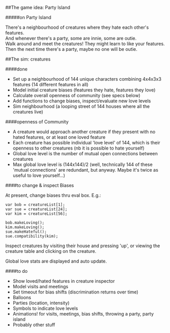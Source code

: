 ##The game idea: Party Island

#####on Party Island

There's a neighbourhood of creatures where they hate each other's features.  
And whenever there's a party, some are innie, some are outie.  
Walk around and meet the creatures! They might learn to like your features.  
Then the next time there's a party, maybe no one will be outie. 

##The sim: creatures

####done

* Set up a neighbourhood of 144 unique characters combining 4x4x3x3 features (14 different features in all)
* Model initial creature biases (features they hate, features they love)
* Calculate overall openness of community (see specs below)
* Add functions to change biases, inspect/evaluate new love levels
* Sim neighbourhood (a looping street of 144 houses where all the creatures live)

####openness of Community

  * A creature would approach another creature if they present with no hated features, or at least one loved feature
  * Each creature has possible individual 'love level' of 144, 
    which is their openness to other creatures (nb it is possible to hate yourself)
  * Global love level is the number of mutual open connections between creatures
  * Max global love level is (144x144)/2 (well, technically 144 of these 'mutual connections' 
    are redundant, but anyway. Maybe it's twice as useful to love yourself...)
    
####to change & inspect Biases

At present, change biases thru eval box. E.g.:

````
var bob = creatureList[1];
var sue = creatureList[24];
var kim = creatureList[56];

bob.makeLoving();
kim.makeLoving();
sue.makeHateful();
sue.compatibility(kim);
````

Inspect creatures by visiting their house and pressing 'up', or viewing the creature table and clicking on the creature. 

Global love stats are displayed and auto update.

####to do

* Show loved/hated features in creature inspector
* Model visits and meetings
* Set timeout for bias shifts (discrimination returns over time)
* Balloons
* Parties (location, intensity)
* Symbols to indicate love levels
* Animations! for visits, meetings, bias shifts, throwing a party, party island 
* Probably other stuff
